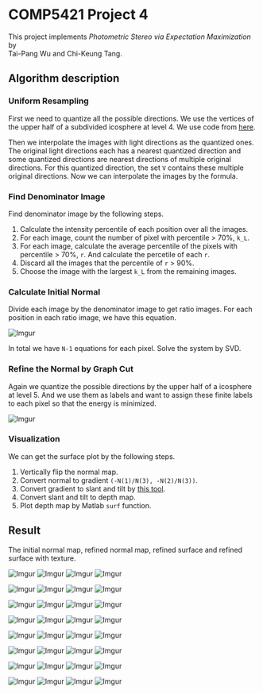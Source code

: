# COMP5421 Project 4
This project implements _Photometric Stereo via Expectation Maximization_ by  
Tai-Pang Wu and Chi-Keung Tang.

## Algorithm description
### Uniform Resampling
First we need to quantize all the possible directions. We use the vertices of the upper half of a subdivided icosphere at level 4. We use code from [here](https://www.mathworks.com/matlabcentral/fileexchange/50105-icosphere).

Then we interpolate the images with light directions as the quantized ones. The original light directions each has a nearest quantized direction and some quantized directions are nearest directions of multiple original directions. For this quantized direction, the set `V` contains these multiple original directions. Now we can interpolate the images by the formula.

### Find Denominator Image
Find denominator image by the following steps.
1. Calculate the intensity percentile of each position over all the images.
2. For each image, count the number of pixel with percentile > 70%, `k_L`.
3. For each image, calculate the average percentile of the pixels with percentile > 70%, `r`. And calculate the percetile of each `r`.
4. Discard all the images that the percentile of `r` > 90%.
5. Choose the image with the largest `k_L` from the remaining images.

### Calculate Initial Normal
Divide each image by the denominator image to get ratio images. For each position in each ratio image, we have this equation.

![Imgur](https://i.imgur.com/4fOBS5sm.png)

In total we have `N-1` equations for each pixel. Solve the system by SVD.

### Refine the Normal by Graph Cut
Again we quantize the possible directions by the upper half of a icosphere at level 5. And we use them as labels and want to assign these finite labels to each pixel so that the energy is minimized.

![Imgur](https://i.imgur.com/8jxN78Fm.png)

### Visualization
We can get the surface plot by the following steps.
1. Vertically flip the normal map.
2. Convert normal to gradient `(-N(1)/N(3), -N(2)/N(3))`.
3. Convert gradient to slant and tilt by [this tool](http://www.peterkovesi.com/matlabfns/#shapelet).
4. Convert slant and tilt to depth map.
5. Plot depth map by Matlab `surf` function.

## Result
The initial normal map, refined normal map, refined surface and refined surface with texture.

![Imgur](https://i.imgur.com/OUCTkhVt.jpg)
![Imgur](https://i.imgur.com/Zc8PkBst.jpg)
![Imgur](https://i.imgur.com/pZZj98bt.jpg)
![Imgur](https://i.imgur.com/VZNFl98t.jpg)

![Imgur](https://i.imgur.com/KZrU0K6t.jpg)
![Imgur](https://i.imgur.com/SJYR2OVt.jpg)
![Imgur](https://i.imgur.com/gI6B0t8t.jpg)
![Imgur](https://i.imgur.com/L02fgIrt.jpg)

![Imgur](https://i.imgur.com/4uvRT6Lt.jpg)
![Imgur](https://i.imgur.com/LluCDaot.jpg)
![Imgur](https://i.imgur.com/Fi6aNxrt.jpg)
![Imgur](https://i.imgur.com/GqqUjltt.jpg)

![Imgur](https://i.imgur.com/wUX62zKt.jpg)
![Imgur](https://i.imgur.com/WMD6zdmt.jpg)
![Imgur](https://i.imgur.com/sOtHPGMt.jpg)
![Imgur](https://i.imgur.com/9Y0M69At.jpg)

![Imgur](https://i.imgur.com/2DN6g7ht.jpg)
![Imgur](https://i.imgur.com/320IbKlt.jpg)
![Imgur](https://i.imgur.com/a4urii2t.jpg)
![Imgur](https://i.imgur.com/Sb6fWkIt.jpg)

![Imgur](https://i.imgur.com/5A4MuGut.jpg)
![Imgur](https://i.imgur.com/Lp1put0t.jpg)
![Imgur](https://i.imgur.com/19Rmopot.jpg)
![Imgur](https://i.imgur.com/lSb8Cs4t.jpg)

![Imgur](https://i.imgur.com/l9UjVQNt.jpg)
![Imgur](https://i.imgur.com/QYYJGBst.jpg)
![Imgur](https://i.imgur.com/QJ3THimt.jpg)
![Imgur](https://i.imgur.com/j31NzOMt.jpg)

![Imgur](https://i.imgur.com/SY2BD8nt.jpg)
![Imgur](https://i.imgur.com/hyQlG6Yt.jpg)
![Imgur](https://i.imgur.com/WzsnV6Nt.jpg)
![Imgur](https://i.imgur.com/jim0vgvt.jpg)
